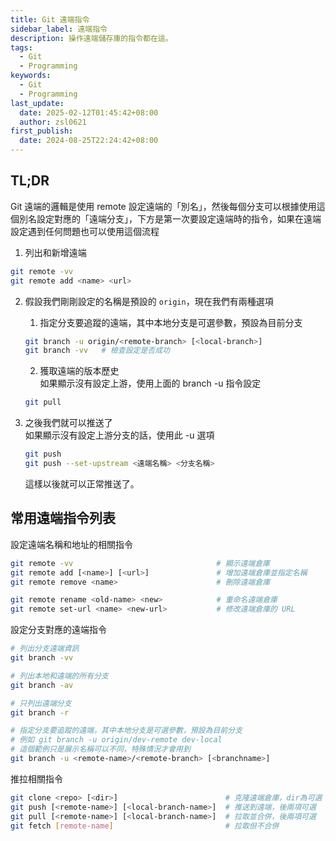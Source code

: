 ```yaml
---
title: Git 遠端指令
sidebar_label: 遠端指令
description: 操作遠端儲存庫的指令都在這。
tags:
  - Git
  - Programming
keywords:
  - Git
  - Programming
last_update:
  date: 2025-02-12T01:45:42+08:00
  author: zsl0621
first_publish:
  date: 2024-08-25T22:24:42+08:00
---
```


## TL;DR

Git 遠端的邏輯是使用 remote 設定遠端的「別名」，然後每個分支可以根據使用這個別名設定對應的「遠端分支」，下方是第一次要設定遠端時的指令，如果在遠端設定遇到任何問題也可以使用這個流程

1. 列出和新增遠端

```sh
git remote -vv
git remote add <name> <url>
```

2. 假設我們剛剛設定的名稱是預設的 `origin`，現在我們有兩種選項
   1. 指定分支要追蹤的遠端，其中本地分支是可選參數，預設為目前分支

    ```sh
    git branch -u origin/<remote-branch> [<local-branch>]
    git branch -vv   # 檢查設定是否成功
    ```

    2. 獲取遠端的版本歷史  
    如果顯示沒有設定上游，使用上面的 branch -u 指令設定

    ```sh
    git pull
    ```

3. 之後我們就可以推送了  
如果顯示沒有設定上游分支的話，使用此 -u 選項

    ```sh
    git push
    git push --set-upstream <遠端名稱> <分支名稱>
    ```

    這樣以後就可以正常推送了。

## 常用遠端指令列表

設定遠端名稱和地址的相關指令

```sh
git remote -vv                                # 顯示遠端倉庫
git remote add [<name>] [<url>]               # 增加遠端倉庫並指定名稱
git remote remove <name>                      # 刪除遠端倉庫

git remote rename <old-name> <new>            # 重命名遠端倉庫
git remote set-url <name> <new-url>           # 修改遠端倉庫的 URL
```

設定分支對應的遠端指令

```sh
# 列出分支遠端資訊
git branch -vv

# 列出本地和遠端的所有分支
git branch -av

# 只列出遠端分支
git branch -r

# 指定分支要追蹤的遠端，其中本地分支是可選參數，預設為目前分支
# 例如 git branch -u origin/dev-remote dev-local
# 這個範例只是展示名稱可以不同，特殊情況才會用到
git branch -u <remote-name>/<remote-branch> [<branchname>]
```

推拉相關指令

```sh
git clone <repo> [<dir>]                        # 克隆遠端倉庫，dir為可選
git push [<remote-name>] [<local-branch-name>]  # 推送到遠端，後兩項可選
git pull [<remote-name>] [<local-branch-name>]  # 拉取並合併，後兩項可選
git fetch [remote-name]                         # 拉取但不合併
```
